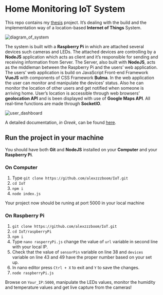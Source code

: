 # Home Monitoring IoT System

This repo contains my [thesis](https://apothesis.lib.teicrete.gr/) project. It’s dealing with the build and the implementation way of a location-based **Internet of Things** System.

![diagram_of_system](https://alexkantas.github.io/img/thesis/fullSystemDiagram.jpg)
 
The system is built with a **Raspberry Pi** in which are attached several devices such cameras and LEDs. The attached devices are controlling by a **NodeJS** application which acts as client and it’s responsible for sending and receiving information from Server. The Server, also built with **NodeJS**, acts as the middleman between the Raspberry Pi and the users’ web application. The users’ web application is build on JavaScript Front-end Framework **VueJS** with components of CSS Framework **Bulma**. In the web application the user can monitor and manipulate the devices’ status. Also he can monitor the location of other users and get notified when someone is arriving home. User’s location is accessible through web browsers’ **geolocation API** and is been displayed with use of **Google Maps API**. All real-time functions are made through **SocketIO**.

![user_dashboard](https://alexkantas.github.io/img/thesis/userDashboard.jpg)

A detailed documentation, *in Greek*, can be found [here](https://thesis.kantas.net/documentation).

## Run the project in your machine

You should have both **Git** and **NodeJS** installed on your **Computer** and your **Raspberry Pi**.

### On Computer

1. Type `git clone https://github.com/alexzzzboom/IoT.git`
2. `cd IoT`
3. `npm i`
4. `node index.js`

Your project now should be runing at port 5000 in your local machine

### On Raspberry Pi

1. `git clone https://github.com/alexzzzboom/IoT.git`
2. `cd IoT/raspberryPi`
3. `npm i`
4. Type `nano rasperryPi.js` change the value of `url` variable in second line with your local IP.
5. Check that the value of `sensorPin` variable on line 38 and `devices` variable on line 43 and 49 have the proper number based on your set up.  
6. In nano editor press `Ctrl + X` to exit and `Y` to save the changes.
5. `node raspberryPi.js`

Browse on `Your_IP:5000`, manipulate the LEDs values, monitor the humidity and temperature values and get live capture from the cameras!
